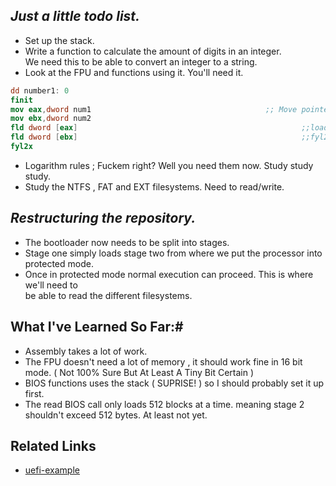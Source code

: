## *Just a little todo list.*
* Set up the stack.
* Write a function to calculate the amount of digits in an integer.
   <br />We need this to be able to convert an integer to a string.
* Look at the FPU and functions using it. You'll need it.
```nasm
dd number1: 0
finit                                                                   ;;resets FPU registers
mov eax,dword num1                                       ;; Move pointers into registers first
mov ebx,dword num2
fld dword [eax]                                                  ;;loads the value eax is point to
fld dword [ebx]                                                  ;;fyl2x now computes y * log2(x)
fyl2x
```
* Logarithm rules ; Fuckem right? Well you need them now. Study study study.
* Study the NTFS , FAT and EXT filesystems. Need to read/write.

## *Restructuring the repository.*
* The bootloader now needs to be split into stages.
* Stage one simply loads stage two from where we put the processor into protected        mode.
* Once in protected mode normal execution can proceed. This is where we'll need to <br /> be able to read the different filesystems.


## What I've Learned So Far:#
* Assembly takes a lot of work.
* The FPU doesn't need a lot of memory , it should work fine in 16 bit mode. ( Not 100% Sure But At Least A Tiny Bit Certain )
* BIOS functions uses the stack ( SUPRISE! ) so I should probably set it up first.
* The read BIOS call only loads 512 blocks at a time. meaning stage 2 shouldn't exceed 512 bytes. At least not yet.

## Related Links
* [uefi-example](http://forum.nasm.us/index.php?topic=2191.0)
